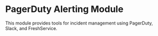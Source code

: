 # PagerDuty Alerting Module

This module provides tools for incident management using PagerDuty, Slack, and FreshService.
